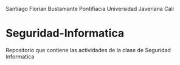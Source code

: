 Santiago Florian Bustamante
Pontifiacia Universidad Javeriana Cali

# Seguridad-Informatica

Repositorio que contiene las actividades de la clase de Seguridad Informatica
